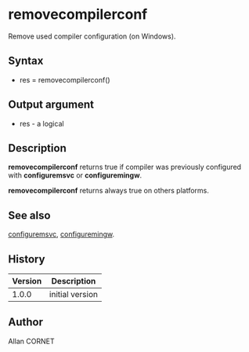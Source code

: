 # removecompilerconf

Remove used compiler configuration (on Windows).

## Syntax

- res = removecompilerconf()

## Output argument

- res - a logical

## Description

  <p><b>removecompilerconf</b> returns true if compiler was previously configured with <b>configuremsvc</b> or <b>configuremingw</b>.</p>
  <p><b>removecompilerconf</b> returns always true on others platforms.</p>

## See also

[configuremsvc](configuremsvc.md), [configuremingw](configuremingw.md).

## History

| Version | Description     |
| ------- | --------------- |
| 1.0.0   | initial version |

## Author

Allan CORNET
